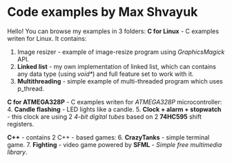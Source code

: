 # Code examples by Max Shvayuk

Hello! You can browse my examples in 3 folders:
**C for Linux** - C examples writen for Linux. It contains:
1. Image resizer - example of image-resize program using _GraphicsMagick_ API.
2. **Linked list** - my own implementation of linked list, which can contains any data type (using _void*_) and full feature set to work with it.
3. **Multithreading** - simple example of multi-threaded program which uses p_thread.

**C for ATMEGA328P** - C examples writen for _ATMEGA328P_ microcontroller:
4. **Candle flashing** - LED lights like a candle.
5. **Clock + alarm + stopwatch** - this clock are using 2 *4-bit digital tubes* based on 2 __74HC595__ shift registers.

**C++** - contains 2 C++ - based games:
6. **CrazyTanks** - simple terminal game.
7. **Fighting** - video game powered by __SFML__ - _Simple free multimedia library_.
